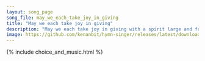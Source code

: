 ```yaml
---
layout: song_page
song_file: may_we_each_take_joy_in_giving
title: "May we each take joy in giving"
description: "May we each take joy in giving with a spirit large and free to our neighbors and the strangers, fostering community. ... english secular 4part chords"
image: https://github.com/kenanbit/hymn-singer/releases/latest/download/may_we_each_take_joy_in_giving-trad.png
---
```


{% include choice_and_music.html %}